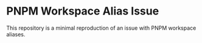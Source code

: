# PNPM Workspace Alias Issue

This repository is a minimal reproduction of an issue with PNPM workspace aliases.
